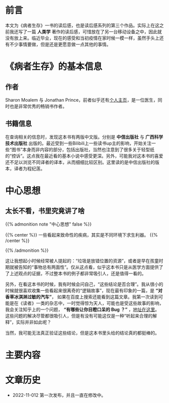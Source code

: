 


# 前言
本文为《病者生存》一书的读后感，也是读后感系列的第三个作品。实际上在这之前我还写了一篇 **人类学** 著作的读后感，可惜放在了另一台移动设备之中，因此就没有放上来。临近毕业，现在的感受和当初疫情在家时候一模一样，虽然手头上还有不少事情要做，但是还是更愿意做一点其他的事情。

# 《病者生存》的基本信息
## 作者
Sharon Moalem 与 Jonathan Prince，前者似乎还有[个人主页](https://sharonmoalem.com/)，是一位医生，同时也是非常优秀的畅销书作者。

## 书籍信息
在查询相关的信息时，发现这本书有两版中文版。分别是 **中信出版社** 与 **广西科学技术出版社** 出版的。最近受到一些Bilibili上一些读书up主的影响，开始关注一些“图书”本身而非内容的部分，包括出版社，当然也注意到了很多关于轻型纸的“控诉”。这点我在最近看的基本小说中感受更深。另外，可能我对这本书的喜爱还不足以浏览不同译者的译本，从而细细比较区别。这里读的是中信出版社的版本，译者为程纪莲。


# 中心思想
## 太长不看，书里究竟讲了啥

{{% admonition note "中心思想" false %}}

{{% center %}}
一些看起来致命性的疾病，其实是不同环境下求生利器。
{{% /center %}}

{{% /admonition %}}

这让我想起小时候经常被人提起的：“垃圾是放错位置的资源”，或者是早在孩童时期就被告知的“事物总有两面性”。仅从这点看，似乎这本书只是从医学方面提供了了上述观点的证据，不过整本书的例子都非常吸引人，还是值得一看的。

另外，在看这本书的时候，我有时候会问自己，“这些结论是否合理”。我从很小的时候就很喜欢收集一些看起来很离奇的“逻辑故事”，现在最有印象的一篇，是 **“对香草冰淇淋过敏的汽车”**， 如果在百度上搜索还能看到这篇文章。我第一次读到可能是在《读者》一类的杂志中，一时觉得惊为天人，可能也是受这些故事的影响，我会关注知乎上的一个问题， **“有哪些让你目瞪口呆的 Bug ？”** ，[地址在这里](https://www.zhihu.com/question/21747929)。这些问题的解决尽管都很吸引人，但是有没有可能这仅是一种“听起来合理的解释”，实际并非如此呢？

当然，我可能无法真正验证这些结论，但是这本书里头给的结论真的都挺棒的。


# 主要内容




# 文章历史
-  2022-11-012 第一次发布，并且一直在修改中。
